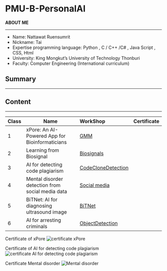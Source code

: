 # PMU-B-PersonalAI

**ABOUT ME**

---

* Name: Nattawat Ruensumrit   
* Nickname: Tai  
* Expertise programming language: Python , C / C++ /C\# , Java Script , CSS, Html   
* University: King Mongkut’s University of Technology Thonburi  
* Faculty: Computer Engineering (International curriculum)

## **Summary**

---

## **Content**

---

| Class | Name | WorkShop | Certificate |
| :---- | ----- | :---- | :---- |
| 1 | xPore: An AI-Powered App for Bioinformaticians | [GMM](https://github.com/Nattawat1409/PMU-B-PersonalAI/blob/main/Nattawat_GMM.ipynb) |  |
| 2 | Learning from Biosignal | [Biosignals](https://github.com/Nattawat1409/PMU-B-PersonalAI) |  |
| 3 | AI for detecting code plagiarism | [CodeCloneDetection](https://github.com/Nattawat1409/PMU-B-PersonalAI/blob/main/PMU_B_CodingAI_CodeCloneDetection_Workshop_Nattawat_Ruensumrit.ipynb) |  |
| 4 | Mental disorder detection from social media data | [Social media](https://github.com/Nattawat1409/PMU-B-PersonalAI/blob/main/Mental_disorder.ipynb) |  |
| 5 | BiTNet: AI for diagnosing ultrasound image | [BiTNet](https://github.com/Nattawat1409/PMU-B-PersonalAI) |  |
| 6 | AI for arresting criminals | [ObjectDetection](https://github.com/Nattawat1409/PMU-B-PersonalAI) |  |



Certificate of xPore 
![certificate xPore](https://github.com/user-attachments/assets/d6defa31-bb9f-4019-b257-99032943f8f8)

Certificate of AI for detecting code plagiarism 
![certificate AI for detecting code plagiarism](https://github.com/user-attachments/assets/b2f6f828-6aa2-433f-8690-79aa80fd008a)


Certificate Mental disorder
![Mental disorder](https://github.com/user-attachments/assets/a41dced4-7f28-480e-90b5-bab1ab5a4388)
